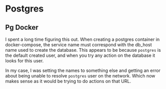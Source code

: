 # Postgres

## Pg Docker

I spent a long time figuring this out. When creating a postgres container in 
docker-compose, the service name must correspond with the db_host name used
to create the database. This appears to be because `postgres` is the default 
created user, and when you try any action on the database it looks for this user.

In my case, I was setting the names to something else and getting an error about
being unable to resolve `postgres` user on the network. Which now makes sense
as it would be trying to do actions on that URL.
